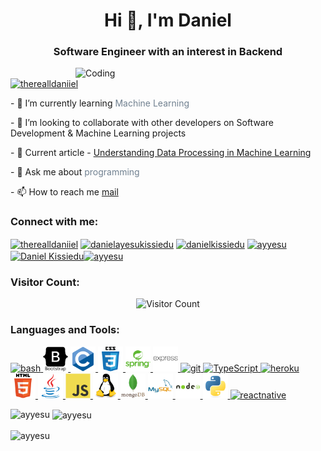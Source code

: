 <h1 align="center">Hi 👋, I'm Daniel</h1>
<h3 align="center">Software Engineer with an interest in Backend</h3>
<img
    align="right"
    alt="Coding"
    width="400"
    src="https://cdn.dribbble.com/users/1059583/screenshots/4171367/coding-freak.gif"
/>

<p align="left">
    <a href="https://twitter.com/therealldaniiel" target="blank"
        ><img
            src="https://img.shields.io/twitter/follow/therealldaniiel?logo=twitter&style=for-the-badge"
            alt="therealldaniiel"
    /></a>
</p>
<p>
    - 🌱 I’m currently learning
    <span style="color: slategrey">Machine Learning</span>
</p>
<p>- 👯 I’m looking to collaborate with other developers on Software Development & Machine Learning projects</p>
<p>
    - 📝 Current article -
    <a
        href="https://medium.com/@iamdanielkissiedu/scaling-from-zero-to-millions-of-users-e737282247a9](https://medium.com/@iamdanielkissiedu/understanding-data-processing-in-machine-learning-a13aa93b613e"
        >Understanding Data Processing in Machine Learning</a
    >
</p>

<p>- 💬 Ask me about <span style="color: slategrey">programming</span></p>
<p>
    - 📫 How to reach me <a href="mailto:iamdanielkissiedu@gmail.com">mail</a>
</p>

<h3 align="left">Connect with me:</h3>
<p align="left">
    <a href="https://twitter.com/therealldaniiel" target="blank"
        ><img
            align="center"
            src="https://raw.githubusercontent.com/rahuldkjain/github-profile-readme-generator/master/src/images/icons/Social/twitter.svg"
            alt="therealldaniiel"
            height="30"
            width="40"
    /></a>
    <a href="https://linkedin.com/in/danielayesukissiedu" target="blank"
        ><img
            align="center"
            src="https://raw.githubusercontent.com/rahuldkjain/github-profile-readme-generator/master/src/images/icons/Social/linked-in-alt.svg"
            alt="danielayesukissiedu"
            height="30"
            width="40"
    /></a>
    <a href="https://kaggle.com/danielkissiedu" target="blank"
        ><img
            align="center"
            src="https://raw.githubusercontent.com/rahuldkjain/github-profile-readme-generator/master/src/images/icons/Social/kaggle.svg"
            alt="danielkissiedu"
            height="30"
            width="40"
    /></a>
    <a href="https://instagram.com/ayyesu" target="blank"
        ><img
            align="center"
            src="https://raw.githubusercontent.com/rahuldkjain/github-profile-readme-generator/master/src/images/icons/Social/instagram.svg"
            alt="ayyesu"
            height="30"
            width="40"
    /></a>
    <a href="https://www.youtube.com/channel/UC4sbHulYMkHErT4jMucg2Gw" target="blank"
        ><img
            align="center"
            src="https://raw.githubusercontent.com/rahuldkjain/github-profile-readme-generator/master/src/images/icons/Social/youtube.svg"
            alt="Daniel Kissiedu"
            height="30"
            width="40" /></a
    ><a href="https://www.leetcode.com/ayyesu" target="blank"
        ><img
            align="center"
            src="https://raw.githubusercontent.com/rahuldkjain/github-profile-readme-generator/master/src/images/icons/Social/leet-code.svg"
            alt="ayyesu"
            height="30"
            width="40"
    /></a>
</p>
<div>
    <h3 align="left">Visitor Count:</h3>
    <p align="center">
        <img
            src="https://profile-counter.glitch.me/ayyesu/count.svg"
            alt="Visitor Count"
        />
    </p>
</div>
<h3 align="left">Languages and Tools:</h3>
<p align="left">
    <a
        href="https://www.gnu.org/software/bash/"
        target="_blank"
        rel="noreferrer"
    >
        <img
            src="https://www.vectorlogo.zone/logos/gnu_bash/gnu_bash-icon.svg"
            alt="bash"
            width="40"
            height="40"
        />
    </a>
    <a href="https://getbootstrap.com" target="_blank" rel="noreferrer">
        <img
            src="https://raw.githubusercontent.com/devicons/devicon/master/icons/bootstrap/bootstrap-plain-wordmark.svg"
            alt="bootstrap"
            width="40"
            height="40"
        />
    </a>
    <a href="https://www.cprogramming.com/" target="_blank" rel="noreferrer">
        <img
            src="https://raw.githubusercontent.com/devicons/devicon/master/icons/c/c-original.svg"
            alt="c"
            width="40"
            height="40"
        />
    </a>
    <a href="https://www.w3schools.com/css/" target="_blank" rel="noreferrer">
        <img
            src="https://raw.githubusercontent.com/devicons/devicon/master/icons/css3/css3-original-wordmark.svg"
            alt="css3"
            width="40"
            height="40"
        />
    </a>
    <a href="https://spring.io/projects/spring-boot" target="_blank" rel="noreferrer">
        <img
            src="https://raw.githubusercontent.com/devicons/devicon/master/icons/spring/spring-original-wordmark.svg"
            alt="spring"
            width="40"
            height="40"
        />
    <a href="https://expressjs.com" target="_blank" rel="noreferrer">
        <img
            src="https://raw.githubusercontent.com/devicons/devicon/master/icons/express/express-original-wordmark.svg"
            alt="express"
            width="40"
            height="40"
        />
    </a>
    <a href="https://git-scm.com/" target="_blank" rel="noreferrer">
        <img
            src="https://www.vectorlogo.zone/logos/git-scm/git-scm-icon.svg"
            alt="git"
            width="40"
            height="40"
        />
    </a>
    <a
    href="https://www.typescriptlang.org/"
    target="_blank"
    rel="noreferrer"
    >
    <img
        src="https://www.vectorlogo.zone/logos/typescriptlang/typescriptlang-icon.svg"
        alt="TypeScript"
        width="40"
        height="40"
    />
    </a>
    <a href="https://heroku.com" target="_blank" rel="noreferrer">
        <img
            src="https://www.vectorlogo.zone/logos/heroku/heroku-icon.svg"
            alt="heroku"
            width="40"
            height="40"
        />
    </a>
    <a href="https://www.w3.org/html/" target="_blank" rel="noreferrer">
        <img
            src="https://raw.githubusercontent.com/devicons/devicon/master/icons/html5/html5-original-wordmark.svg"
            alt="html5"
            width="40"
            height="40"
        />
    </a>
    <a href="https://www.java.com" target="_blank" rel="noreferrer">
        <img
            src="https://raw.githubusercontent.com/devicons/devicon/master/icons/java/java-original.svg"
            alt="java"
            width="40"
            height="40"
        />
    </a>
    <a
        href="https://developer.mozilla.org/en-US/docs/Web/JavaScript"
        target="_blank"
        rel="noreferrer"
    >
        <img
            src="https://raw.githubusercontent.com/devicons/devicon/master/icons/javascript/javascript-original.svg"
            alt="javascript"
            width="40"
            height="40"
        />
    </a>
    <a href="https://www.linux.org/" target="_blank" rel="noreferrer">
        <img
            src="https://raw.githubusercontent.com/devicons/devicon/master/icons/linux/linux-original.svg"
            alt="linux"
            width="40"
            height="40"
        />
    </a>
    <a href="https://www.mongodb.com/" target="_blank" rel="noreferrer">
        <img
            src="https://raw.githubusercontent.com/devicons/devicon/master/icons/mongodb/mongodb-original-wordmark.svg"
            alt="mongodb"
            width="40"
            height="40"
        />
    </a>
    <a href="https://www.mysql.com/" target="_blank" rel="noreferrer">
        <img
            src="https://raw.githubusercontent.com/devicons/devicon/master/icons/mysql/mysql-original-wordmark.svg"
            alt="mysql"
            width="40"
            height="40"
        />
    </a>
    <a href="https://nodejs.org" target="_blank" rel="noreferrer">
        <img
            src="https://raw.githubusercontent.com/devicons/devicon/master/icons/nodejs/nodejs-original-wordmark.svg"
            alt="nodejs"
            width="40"
            height="40"
        />
    </a>
    <a href="https://www.python.org" target="_blank" rel="noreferrer">
        <img
            src="https://raw.githubusercontent.com/devicons/devicon/master/icons/python/python-original.svg"
            alt="python"
            width="40"
            height="40"
        />
    </a>
    <a href="https://reactnative.dev/" target="_blank" rel="noreferrer">
        <img
            src="https://reactnative.dev/img/header_logo.svg"
            alt="reactnative"
            width="40"
            height="40"
        />
    </a>
</p>
<p>
    <img
        align="left"
        src="https://github-readme-stats.vercel.app/api/top-langs?username=ayyesu&show_icons=true&locale=en&layout=compact"
        alt="ayyesu"
    />
</p>
<p>
    &nbsp;<img
        align="center"
        src="https://github-readme-stats.vercel.app/api?username=ayyesu&show_icons=true&locale=en"
        alt="ayyesu"
    />
</p>
<p>
    <img
        align="center"
        src="https://github-readme-streak-stats.herokuapp.com/?user=ayyesu&"
        alt="ayyesu"
    />
</p>
